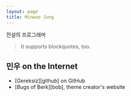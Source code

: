 ```yaml
---
layout: page
title: Minwoo Jung
---
```


전설의 프로그래머

> It supports blockquotes, too.

## 민우 on the Internet

* [Gereksiz][github] on GitHub
* [Bugs of Berk][bob], theme creator's website
